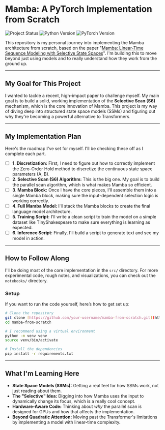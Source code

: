 # Mamba: A PyTorch Implementation from Scratch

![Project Status](https://img.shields.io/badge/status-in%20progress-yellow)
![Python Version](https://img.shields.io/badge/python-3.9%2B-blue)
![PyTorch Version](https://img.shields.io/badge/pytorch-2.0%2B-orange)

This repository is my personal journey into implementing the Mamba architecture from scratch, based on the paper "[Mamba: Linear-Time Sequence Modeling with Selective State Spaces](https://arxiv.org/abs/2312.00752)". I'm building this to move beyond just using models and to really understand how they work from the ground up.

---

## My Goal for This Project

I wanted to tackle a recent, high-impact paper to challenge myself. My main goal is to build a solid, working implementation of the **Selective Scan (S6)** mechanism, which is the core innovation of Mamba. This project is my way of diving deep into structured state space models (SSMs) and figuring out why they're becoming a powerful alternative to Transformers.

---

## My Implementation Plan

Here's the roadmap I've set for myself. I'll be checking these off as I complete each part.

- [ ] **1. Discretization:** First, I need to figure out how to correctly implement the Zero-Order Hold method to discretize the continuous state space parameters (A, B).
- [ ] **2. Selective Scan (S6) Algorithm:** This is the big one. My goal is to build the parallel scan algorithm, which is what makes Mamba so efficient.
- [ ] **3. Mamba Block:** Once I have the core pieces, I'll assemble them into a single Mamba block, making sure the input-dependent selection logic is working correctly.
- [ ] **4. Full Mamba Model:** I'll stack the Mamba blocks to create the final language model architecture.
- [ ] **5. Training Script:** I'll write a clean script to train the model on a simple dataset like TinyShakespeare to make sure everything is learning as expected.
- [ ] **6. Inference Script:** Finally, I'll build a script to generate text and see my model in action.

---

## How to Follow Along

I'll be doing most of the core implementation in the `src/` directory. For more experimental code, rough notes, and visualizations, you can check out the `notebooks/` directory.

### Setup
If you want to run the code yourself, here’s how to get set up:
```bash
# Clone the repository
git clone [https://github.com/your-username/mamba-from-scratch.git](https://github.com/your-username/mamba-from-scratch.git)
cd mamba-from-scratch

# I recommend using a virtual environment
python -m venv venv
source venv/bin/activate

# Install the dependencies
pip install -r requirements.txt
```

---

## What I'm Learning Here
- **State Space Models (SSMs):** Getting a real feel for how SSMs work, not just reading about them.
- **The "Selective" Idea:** Digging into how Mamba uses the input to dynamically change its focus, which is a really cool concept.
- **Hardware-Aware Code:** Thinking about *why* the parallel scan is designed for GPUs and how that affects the implementation.
- **Beyond Quadratic Attention:** Moving past the Transformer's limitations by implementing a model with linear-time complexity.
